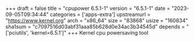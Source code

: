 +++
draft = false
title = "cpupower 6.5.1-1"
version = "6.5.1-1"
date = "2023-09-05T09:34:44"
categories = ['apps-extra']
upstreamurl = "https://www.kernel.org"
arch = "x86_64"
size = "83868"
usize = "160834"
sha1sum = "c7097516d03abf31aaa85b628d0e34ac3b34545d"
depends = "['pciutils', 'kernel=6.5.1']"
+++
Kernel cpu powersaving tool